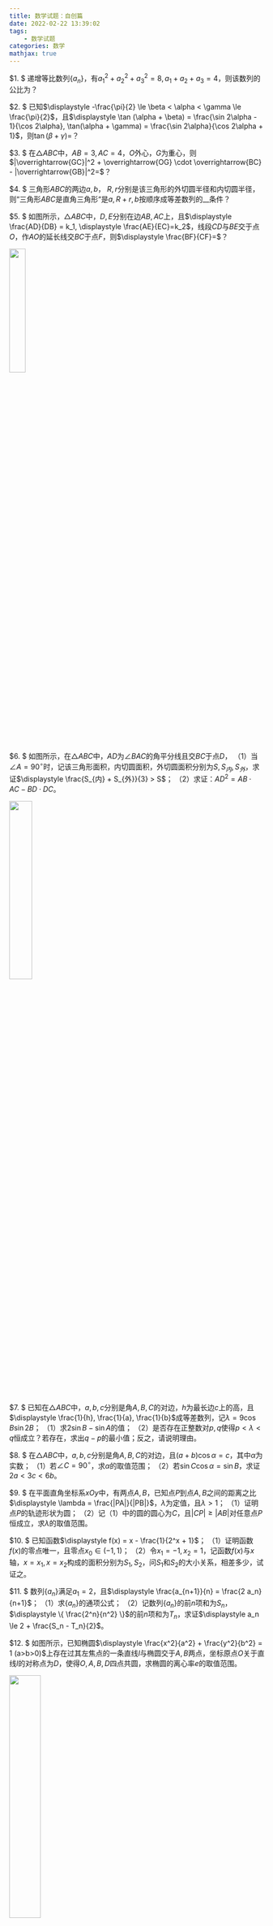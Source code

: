 ```yaml
---
title: 数学试题：自创篇
date: 2022-02-22 13:39:02
tags:
    - 数学试题
categories: 数学
mathjax: true
---
```



$1. $ 递增等比数列$\{a_n\}$，有$a_1^2+a_2^2+a_3^2 = 8, a_1 + a_2 + a_3 = 4$，则该数列的公比为？

$2. $ 已知$\displaystyle -\frac{\pi}{2} \le \beta < \alpha < \gamma \le \frac{\pi}{2}$，且$\displaystyle \tan (\alpha + \beta) = \frac{\sin 2\alpha - 1}{\cos 2\alpha}, \tan(\alpha + \gamma) = \frac{\sin 2\alpha}{\cos 2\alpha + 1}$，则$\tan (\beta + \gamma)=$？

$3. $ 在$\triangle ABC$中，$AB = 3, AC = 4$，$O$外心，$G$为重心，则$|\overrightarrow{GC}|^2 + \overrightarrow{OG} \cdot \overrightarrow{BC} - |\overrightarrow{GB}|^2=$？

<!--more-->

$4. $ 三角形$ABC$的两边$a, b$， $R,r$分别是该三角形的外切圆半径和内切圆半径，则“三角形$ABC$是直角三角形“是$a, R+r, b$按顺序成等差数列的__条件？

$5. $ 如图所示，$\triangle ABC$中，$D,E$分别在边$AB,AC$上，且$\displaystyle \frac{AD}{DB} = k_1, \displaystyle \frac{AE}{EC}=k_2$，线段$CD$与$BE$交于点$O$，作$AO$的延长线交$BC$于点$F$，则$\displaystyle \frac{BF}{CF}=$？

<img src="https://cdn.jsdelivr.net/gh/gamersover/hexo_blog_assets@main/数学试题自创/xxx.406uas3gfp40.webp" width="25%">

$6. $ 如图所示，在$\triangle ABC$中，$AD$为$\angle BAC$的角平分线且交$BC$于点$D$，
（1）当$\angle A = 90^\circ$时，记该三角形面积，内切圆面积，外切圆面积分别为$S, S_{内}, S_{外}$，求证$\displaystyle \frac{S_{内} + S_{外}}{3} > S$；
（2）求证：$AD^2 = AB \cdot AC - BD \cdot DC$。

<img src="https://cdn.jsdelivr.net/gh/gamersover/hexo_blog_assets@main/数学试题自创/xxx.1b45nqzze7y8.webp" width="30%">

$7. $ 已知在$\triangle ABC$中，$a,b,c$分别是角$A,B,C$的对边，$h$为最长边$c$上的高，且$\displaystyle \frac{1}{h}, \frac{1}{a}, \frac{1}{b}$成等差数列，记$\lambda = 9 \cos B \sin 2B$；
（1）求$2\sin B - \sin A$的值；
（2）是否存在正整数对$p,q$使得$p < \lambda < q$恒成立？若存在，求出$q - p$的最小值；反之，请说明理由。

$8. $ 在$\triangle ABC$中，$a, b, c$分别是角$A,B,C$的对边，且$(a+b)\cos \alpha = c$，其中$\alpha$为实数；
（1）若$\angle C = 90^\circ$，求$\alpha$的取值范围；
（2）若$\sin C \cos \alpha = \sin B$，求证$2a < 3c < 6b$。

$9. $ 在平面直角坐标系$xOy$中，有两点$A,B$，已知点$P$到点$A,B$之间的距离之比$\displaystyle \lambda = \frac{|PA|}{|PB|}$，$\lambda$为定值，且$\lambda > 1$；
（1）证明点$P$的轨迹形状为圆；
（2）记（1）中的圆的圆心为$C$，且$|CP| \ge |AB|$对任意点$P$恒成立，求$\lambda$的取值范围。

$10. $ 已知函数$\displaystyle f(x) = x - \frac{1}{2^x + 1}$；
（1）证明函数$f(x)$的零点唯一，且零点$x_0 \in (-1, 1)$；
（2）令$x_1 = -1, x_2 = 1$，记函数$f(x)$与$x$轴，$x=x_1, x=x_2$构成的面积分别为$S_1, S_2$，问$S_1$和$S_2$的大小关系，相差多少，试证之。

$11. $ 数列$\{a_n\}$满足$a_1=2$，且$\displaystyle \frac{a_{n+1}}{n} = \frac{2 a_n}{n+1}$；
（1）求$\{a_n\}$的通项公式；
（2）记数列$\{a_n\}$的前$n$项和为$S_n$，$\displaystyle \{ \frac{2^n}{n^2} \}$的前$n$项和为$T_n$，求证$\displaystyle a_n \le 2 + \frac{S_n - T_n}{2}$。

$12. $ 如图所示，已知椭圆$\displaystyle \frac{x^2}{a^2} + \frac{y^2}{b^2} = 1 (a>b>0)$上存在过其左焦点的一条直线$l$与椭圆交于$A,B$两点，坐标原点$O$关于直线$l$的对称点为$D$，使得$O,A,B,D$四点共圆，求椭圆的离心率$e$的取值范围。

<img src="https://cdn.jsdelivr.net/gh/gamersover/hexo_blog_assets@main/数学试题自创/xxx.3tpkw8c6er60.webp" width="35%">

$13. $ 证明过抛物线准线上的任意一点作抛物线的两条切线，则两个切点和抛物线的焦点共线。类似的，探讨椭圆和双曲线是否具有相似的性质？

$14. $ 如图所示，已知椭圆$\displaystyle G: \frac{x^2}{a^2} + \frac{y^2}{b^2}=1 (a>b>0)$，抛物线$C: y = x^2 - b^2$，若椭圆$G$与抛物线$C$的其中一个交点$(x_0,y_0)$到点$\displaystyle (0, \frac{1}{4} - b^2)$的距离为$\displaystyle \frac{23}{12}$，且椭圆$G$的离心率为$\displaystyle \frac{\sqrt 6}{3}$；
（1）求$y_0$的值；
（2）若直线$\displaystyle l: y = \frac{\sqrt 3}{3}x + m$与可行域$\left \{ \begin{aligned} &y \le x^2 - b^2 \\& \frac{x^2}{a^2} + \frac{y^2}{b^2} <= 1 \end{aligned}\right.$的边界交于四点，从左到右依次记为$A,B,C,D$，问是否存在这样的直线$l$使得$|AB|, |BC|, |CD|$成等差数列？并说明理由。

<img src="https://cdn.jsdelivr.net/gh/gamersover/hexo_blog_assets@main/数学试题自创/xxx.44jznavny4q0.webp" width="35%">

$15. $ 已知在$\triangle ABC$中，$a,b, c$分别是角$A,B,C$的对边，数列$A: \{a^2,b^2,c^2\}$，数列$B: \{ \cot A, \cot B, \cot C \}$；
（1）若数列$A$的项和与数列$B$的项和相等，求三角形$ABC$的面积；
（2）证明数列$A$成等差数列的充要条件是数列$B$成等差数列。

$16. $ 数列$\{a_n\}$满足$\displaystyle a_{n+1} = \frac{1}{a - a_n}(n,a \in \mathbb{N^+}, a \ge 2)$，$a_1=0$；
（1）若$a=2$；
    （i）求$\lim \limits_{n \to + \infty} a_n$；
    （ii）令$\displaystyle b_n = a_n + \frac{1}{a_n} (n \ge 2)$，求$b_2 + b_3 + \cdots + b_n$的值。
（2）求证对任意的$n \ge 2$，都有$0 \le a_n < a_{n+1} < \frac{1}{a-1}$；
（3）令$S_n = \sum \limits_{n=1}^\infty a_n$，求证$\displaystyle S_n^2 \ge (n-1)^2 (a_n^2 - aa_n + 1)^{\frac{1}{n-1}} (n \ge 2)$。

$17. $ 在椭圆上有一点$M$，记$M$在椭圆上的切线为$l_1$，过原点$O$做一直线$l_2$使得$l_1 \perp l_2$，记$OM$所在直线为$l_3$，求$l_2$与$l_3$的夹角$\alpha$的取值范围。

$18. $ 已知在$\triangle ABC$中，$a,b, c$分别是角$A,B,C$的对边，$b \sin A + a \sin B = 3, \angle C = 60^\circ$，求边长$c$的取值范围。

$19. $ 已知在$\triangle ABC$中，$a,b, c$分别是角$A,B,C$的对边，且$\displaystyle \cos A = \frac{a}{b}$；
（1）若$\displaystyle \frac{c}{a} = 1, b = 2$，求三角形的面积；
（2）若$\triangle ABC$为锐角三角形，求$\displaystyle \frac{c}{a}$的取值范围。

$20. $ 设三角形的周长为$l$，外切圆和内切圆的半径分别为$R,r$，求$\displaystyle \frac{Rr}{l^2}$的最大值。

$21. $ 如图所示，已知抛物线$C: y^2 = 2px (p>0)$的焦点为$F$，准线与$x$轴的交点为$K$，过点$F$作任一直线$l$与抛物线交于$A,B$两点，当直线$l$的倾斜角为$30^\circ$时，$\triangle ABK$的面积为$8$；
（1）求抛物线$C$的方程；
（2）记$\triangle ABK$的内切圆半径为$r$，求$r$的取值范围。

<img src="https://cdn.jsdelivr.net/gh/gamersover/hexo_blog_assets@main/数学试题自创/xxx.4q8wp1w8a9a0.webp" width="30%">

$22. $ （1）已知$-c \le x, y \le c$（$c$为正常实数）,求证$\displaystyle x + y \le c + \frac{xy}{c^2}$；
（2）已知$-1 \le m, n \le 1$，求$\displaystyle (1+m)(1+n)(1 - \frac{m + n}{1 + mn})$的取值范围。

$23. $ 如图所示，抛物线$y^2 = 4(x+1) (x \le 0)$的一部分与其关于$y$轴对称的曲线合成的曲线称为“类椭圆”，设$F_1(0, \sqrt 3), F_2(0, -\sqrt 3)$；
（1）若$P$为该“类椭圆”上一点，试证明$|PF_1| + |PF_2| \le 4$；
（2）过点$D(2, 0)$的直线与“类椭圆”交于$A,B$两点，若$\overrightarrow {DB} = \lambda \overrightarrow {DA}$，求$\lambda$的取值范围；
（3）过“类椭圆”内任意一点作相互垂直的两条直线$l_1, l_2$分别交“类椭圆”于$M,N$和$S,T$四点，求四边形$MSNT$的最大值。

<img src="https://cdn.jsdelivr.net/gh/gamersover/hexo_blog_assets@main/数学试题自创/xxx.6nl2ho4vikw0.webp" width="35%">

$24. $ 在$\triangle ABC$中，$a, b, c$分别是角$A,B,C$的对边，$h$为边$c$上的高，$p$为$\triangle ABC$的半周长，已知$a < b < c$，且$\displaystyle \frac{1}{a}, \frac {1}{b}, \frac{1}{h}, \frac{1}{p}$按某种次序成等差数列，并记该数列为$K_4$；
（1）试写出所有可能排列的$K_4$，并说明理由；
（2）求该三角形的准确形状。

$25. $ 在三角形中，$R,r$分别为该三角形的外切圆和内切圆半径，记$\displaystyle t = \frac{r}{R}$；
（1）求$t$的取值范围；
（2）对于某些$t$，存在无穷多个互不相似的三角形使得它们的$t$相同，求这些$t$的取值范围。
